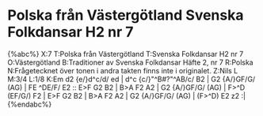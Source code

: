 # Polska från Västergötland Svenska Folkdansar H2 nr 7

{%abc%}
X:7
T:Polska från Västergötland
T:Svenska Folkdansar H2 nr 7
O:Västergötland
B:Traditioner av Svenska Folkdansar Häfte 2, nr 7
R:Polska
N:Frågetecknet över tonen i andra takten finns inte i originalet.
Z:Nils L
M:3/4
L:1/8
K:Em
d2 {e/}d^c/d/ ed | d^c {c/}"^B\#?"^AB/c/ B2 | G2 {A/}GF/G/ (AG) | FE ^DE/F/ E2 ::
E>F G2 B2 | B>A F2 A2 | G2 {A/}GF/G/ (AG) | F>^D (EF/G/) F2 |
E>F G2 B2 | B>A F2 A2 | G2 {A/}GF/G/ (AG) | (F>^D) E2 z2 :|
{%endabc%}
